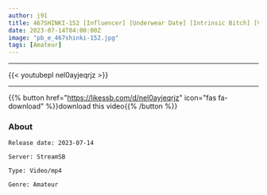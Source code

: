 ```yaml
---
author: j91
title: 467SHINKI-152 [Influencer] [Underwear Date] [Intrinsic Bitch] [Virgin Brush Wholesale Immersion Sex] R-Chan & A-Chan
date: 2023-07-14T04:00:00Z
image: "pb_e_467shinki-152.jpg"
tags: [Amateur]
---
```

___

{{< youtubepl nel0ayjeqrjz >}}
___

{{% button href="https://likessb.com/d/nel0ayjeqrjz" icon="fas fa-download" %}}download this video{{% /button %}}
### About

`Release date: 2023-07-14`

`Server: StreamSB`

`Type: Video/mp4`

`Genre:	Amateur`